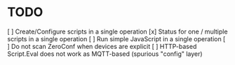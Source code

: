 TODO
====

[ ] Create/Configure scripts in a single operation
[x] Status for one / multiple scripts in a single operation
[ ] Run simple JavaScript in a single operation
[ ] Do not scan ZeroConf when devices are explicit
[ ] HTTP-based Script.Eval does not work as MQTT-based (spurious "config" layer)
